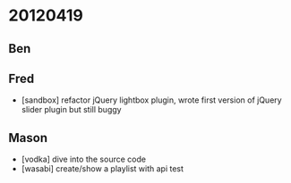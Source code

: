 # 20120419

## Ben



## Fred
- [sandbox] refactor jQuery lightbox plugin, wrote first version of jQuery slider plugin but still buggy



## Mason
- [vodka] dive into the source code
- [wasabi] create/show a playlist with api test